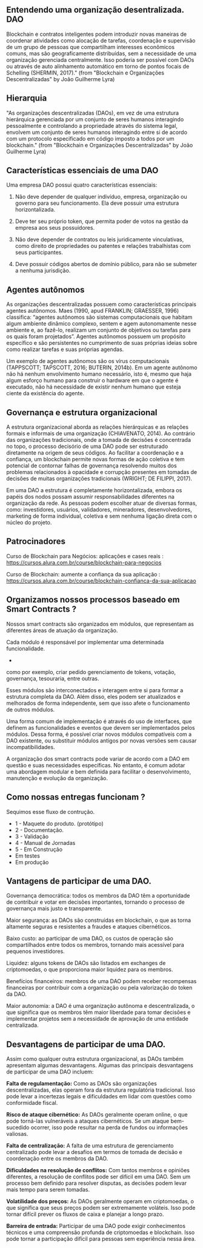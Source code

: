 
## Entendendo uma organização desentralizada. DAO

Blockchain e contratos inteligentes podem introduzir novas maneiras de coordenar atividades como alocação de tarefas, coordenação e supervisão de um grupo de pessoas que compartilham interesses econômicos comuns, mas são geograficamente distribuídas, sem a necessidade de uma organização gerenciada centralmente. Isso poderia ser possível com DAOs ou através de auto alinhamento automático em torno de pontos focais de Schelling (SHERMIN, 2017)." (from "Blockchain e Organizações Descentralizadas" by João Guilherme Lyra)

## Hierarquia

"As organizações descentralizadas (DAOs), em vez de uma estrutura hierárquica gerenciada por um conjunto de seres humanos interagindo pessoalmente e controlando a propriedade através do sistema legal, envolvem um conjunto de seres humanos interagindo entre si de acordo com um protocolo especificado em código imposto a todos por um blockchain." (from "Blockchain e Organizações Descentralizadas" by João Guilherme Lyra)

## Características essenciais de uma DAO

Uma empresa DAO possui quatro características essenciais:

1. Não deve depender de qualquer indivíduo, empresa, organização ou governo
para seu funcionamento. Ela deve possuir uma estrutura horizontalizada.

2. Deve ter seu próprio token, que permita poder de votos na gestão da empresa
aos seus possuidores.

3. Não deve depender de contratos ou leis juridicamente vinculativas, como
direito de propriedades ou patentes e relações trabalhistas com seus
participantes.

4. Deve possuir códigos abertos de domínio público, para não se submeter a
nenhuma jurisdição.

## Agentes autônomos

As organizações descentralizadas possuem como características principais
agentes autônomos. Maes (1990, apud FRANKLIN; GRAESSER, 1996)
classifica: “agentes autônomos são sistemas computacionais que habitam algum
ambiente dinâmico complexo, sentem e agem autonomamente nesse ambiente e,
ao fazê-lo, realizam um conjunto de objetivos ou tarefas para os quais foram
projetados”. Agentes autônomos possuem um propósito específico e são
persistentes no cumprimento de suas próprias ideias sobre como realizar tarefas
e suas próprias agendas.

Um exemplo de agentes autônomos são os vírus computacionais (TAPPSCOTT;
TAPSCOTT, 2016; BUTERIN, 2014b). Em um agente autônomo não há nenhum
envolvimento humano necessário, isto é, mesmo que haja algum esforço humano
para construir o hardware em que o agente é executado, não há necessidade de
existir nenhum humano que esteja ciente da existência do agente.

## Governança e estrutura organizacional

A estrutura organizacional aborda as relações hierárquicas e as relações formais
e informais de uma organização (CHIAVENATO, 2014). Ao contrário das
organizações tradicionais, onde a tomada de decisões é concentrada no topo, o
processo decisório de uma DAO pode ser estruturado diretamente na origem de
seus códigos. Ao facilitar a coordenação e a confiança, um blockchain permite
novas formas de ação coletiva e tem potencial de contornar falhas de governança
resolvendo muitos dos problemas relacionados à opacidade e corrupção
presentes em tomadas de decisões de muitas organizações tradicionais
(WRIGHT; DE FILIPPI, 2017).

Em uma DAO a estrutura é completamente horizontalizada, embora os papéis
dos nodos possam assumir responsabilidades diferentes na organização da rede.
As pessoas podem escolher atuar de diversas formas, como: investidores,
usuários, validadores, mineradores, desenvolvedores, marketing de forma
individual, coletiva e sem nenhuma ligação direta com o núcleo do projeto. 

## Patrocinadores

Curso de Blockchain para Negócios: aplicações e cases reais : https://cursos.alura.com.br/course/blockchain-para-negocios

Curso de Blockchain: aumente a confiança da sua aplicação : https://cursos.alura.com.br/course/blockchain-confianca-da-sua-aplicacao


## Organizamos nossos processos baseado em Smart Contracts ?

Nossos smart contracts são organizados em módulos, que representam as diferentes áreas de atuação da organização. 

Cada módulo é responsável por implementar uma determinada funcionalidade.

* 

como por exemplo, 
criar pedido
gerenciamento de tokens, votação, governança, tesouraria, entre outras.

Esses módulos são interconectados e interagem entre si para formar a estrutura completa da DAO. Além disso, eles podem ser atualizados e melhorados de forma independente, sem que isso afete o funcionamento de outros módulos.

Uma forma comum de implementação é através do uso de interfaces, que definem as funcionalidades e eventos que devem ser implementados pelos módulos. Dessa forma, é possível criar novos módulos compatíveis com a DAO existente, ou substituir módulos antigos por novas versões sem causar incompatibilidades.

A organização dos smart contracts pode variar de acordo com a DAO em questão e suas necessidades específicas. No entanto, é comum adotar uma abordagem modular e bem definida para facilitar o desenvolvimento, manutenção e evolução da organização.

## Como nossas entregas funcionam ?

Sequimos esse fluxo de contrução.

   - 1 - Maquete do produto. (protótipo)
   - 2 - Documentação.
   - 3 - Validação
   - 4 - Manual de Jornadas
   - 5 - Em Construção
   - Em testes
   - Em produção

## Vantagens de participar de uma DAO.
   
Governança democrática: todos os membros da DAO têm a oportunidade de contribuir e votar em decisões importantes, tornando o processo de governança mais justo e transparente.

Maior segurança: as DAOs são construídas em blockchain, o que as torna altamente seguras e resistentes a fraudes e ataques cibernéticos.

Baixo custo: ao participar de uma DAO, os custos de operação são compartilhados entre todos os membros, tornando mais acessível para pequenos investidores.

Liquidez: alguns tokens de DAOs são listados em exchanges de criptomoedas, o que proporciona maior liquidez para os membros.

Benefícios financeiros: membros de uma DAO podem receber recompensas financeiras por contribuir com a organização ou pela valorização do token da DAO.

Maior autonomia: a DAO é uma organização autônoma e descentralizada, o que significa que os membros têm maior liberdade para tomar decisões e implementar projetos sem a necessidade de aprovação de uma entidade centralizada.

## Desvantagens de participar de uma DAO.

Assim como qualquer outra estrutura organizacional, as DAOs também apresentam algumas desvantagens. Algumas das principais desvantagens de participar de uma DAO incluem:

**Falta de regulamentação:** Como as DAOs são organizações descentralizadas, elas operam fora da estrutura regulatória tradicional. Isso pode levar a incertezas legais e dificuldades em lidar com questões como conformidade fiscal.

**Risco de ataque cibernético:** As DAOs geralmente operam online, o que pode torná-las vulneráveis a ataques cibernéticos. Se um ataque bem-sucedido ocorrer, isso pode resultar na perda de fundos ou informações valiosas.

**Falta de centralização:** A falta de uma estrutura de gerenciamento centralizado pode levar a desafios em termos de tomada de decisão e coordenação entre os membros da DAO.

**Dificuldades na resolução de conflitos:** Com tantos membros e opiniões diferentes, a resolução de conflitos pode ser difícil em uma DAO. Sem um processo bem definido para resolver disputas, as decisões podem levar mais tempo para serem tomadas.

**Volatilidade dos preços:** As DAOs geralmente operam em criptomoedas, o que significa que seus preços podem ser extremamente voláteis. Isso pode tornar difícil prever os fluxos de caixa e planejar a longo prazo.

**Barreira de entrada:** Participar de uma DAO pode exigir conhecimentos técnicos e uma compreensão profunda de criptomoedas e blockchain. Isso pode tornar a participação difícil para pessoas sem experiência nessa área.